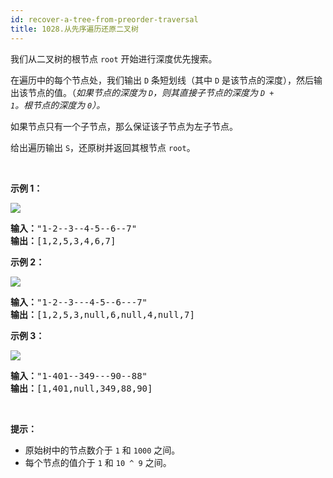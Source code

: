 ```yaml
---
id: recover-a-tree-from-preorder-traversal
title: 1028.从先序遍历还原二叉树
---
```

我们从二叉树的根节点 <code>root</code> 开始进行深度优先搜索。

在遍历中的每个节点处，我们输出 <code>D</code> 条短划线（其中 <code>D</code> 是该节点的深度），然后输出该节点的值。（_如果节点的深度为 <code>D</code>，则其直接子节点的深度为 <code>D + 1</code>。根节点的深度为 <code>0</code>）。_

如果节点只有一个子节点，那么保证该子节点为左子节点。

给出遍历输出 <code>S</code>，还原树并返回其根节点 <code>root</code>。

 

**示例 1：**

**![](https://assets.leetcode-cn.com/aliyun-lc-upload/uploads/2019/04/12/recover-a-tree-from-preorder-traversal.png)**


<pre><strong>输入：</strong>&#34;1-2--3--4-5--6--7&#34;<br/><strong>输出：</strong>[1,2,5,3,4,6,7]<br/></pre>

**示例 2：**

**![](https://assets.leetcode-cn.com/aliyun-lc-upload/uploads/2019/04/12/screen-shot-2019-04-10-at-114101-pm.png)**


<pre><strong>输入：</strong>&#34;1-2--3---4-5--6---7&#34;<br/><strong>输出：</strong>[1,2,5,3,null,6,null,4,null,7]<br/></pre>

**示例 3：**

![](https://assets.leetcode-cn.com/aliyun-lc-upload/uploads/2019/04/12/screen-shot-2019-04-10-at-114955-pm.png)


<pre><strong>输入：</strong>&#34;1-401--349---90--88&#34;<br/><strong>输出：</strong>[1,401,null,349,88,90]<br/></pre>

 

**提示：**


- 原始树中的节点数介于 <code>1</code> 和 <code>1000</code> 之间。
- 每个节点的值介于 <code>1</code> 和 <code>10 ^ 9</code> 之间。
